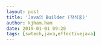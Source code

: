 ```yaml
---
layout: post
title: 'Java의 Builder (작석중)'
author: kjham.ham
date: 2019-01-01 09:20
tags: [swtech,java,effectivejava]
---
```


